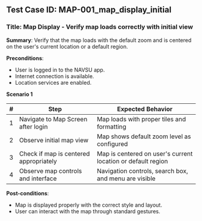 ## Test Case ID: MAP-001_map_display_initial
### Title: Map Display - Verify map loads correctly with initial view

**Summary**: Verify that the map loads with the default zoom and is centered on the user's current location or a default region.

**Preconditions**: 
- User is logged in to the NAVSU app.
- Internet connection is available.
- Location services are enabled.

**Scenario 1**

| # | Step                                      | Expected Behavior                                       |
|---|-------------------------------------------|--------------------------------------------------------|
| 1 | Navigate to Map Screen after login        | Map loads with proper tiles and formatting              |
| 2 | Observe initial map view                  | Map shows default zoom level as configured              |
| 3 | Check if map is centered appropriately    | Map is centered on user's current location or default region |
| 4 | Observe map controls and interface        | Navigation controls, search box, and menu are visible   |

**Post-conditions**:
- Map is displayed properly with the correct style and layout.
- User can interact with the map through standard gestures.
